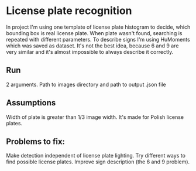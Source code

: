 # License plate recognition

In project I'm using one template of license plate histogram to decide, which bounding box is real license plate.
When plate wasn't found, searching is repeated with different parameters. To describe signs I'm using HuMoments which
was saved as dataset. It's not the best idea, because 6 and 9 are very similar and it's almost impossible to always
describe it correctly.


Run
-
2 arguments. Path to images directory and path to output .json file

Assumptions
-
Width of plate is greater than 1/3 image width.
It's made for Polish license plates.

Problems to fix:
-
Make detection independent of license plate lighting.
Try different ways to find possible license plates.
Improve sign description  (the 6 and 9 problem).
